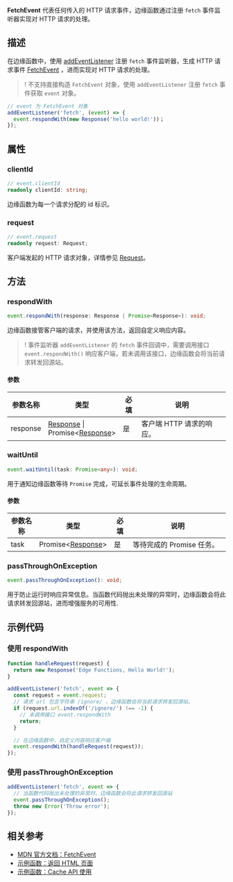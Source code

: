 **FetchEvent** 代表任何传入的 HTTP 请求事件，边缘函数通过注册 `fetch` 事件监听器实现对 HTTP 请求的处理。

## 描述
在边缘函数中，使用 [addEventListener](https://cloud.tencent.com/document/product/1552/81928) 注册 `fetch` 事件监听器，生成 HTTP 请求事件 [FetchEvent](https://cloud.tencent.com/document/product/1552/81899) ，进而实现对 HTTP 请求的处理。

>! 不支持直接构造 `FetchEvent` 对象，使用 `addEventListener` 注册 `fetch` 事件获取 `event` 对象。

```typescript
// event 为 FetchEvent 对象
addEventListener('fetch', (event) => {
  event.respondWith(new Response('hello world!'))；
});
```

## 属性

### clientId

```typescript
// event.clientId
readonly clientId: string;
```

边缘函数为每一个请求分配的 id 标识。

### request
```typescript
// event.request
readonly request: Request;
```
客户端发起的 HTTP 请求对象，详情参见 [Request](https://cloud.tencent.com/document/product/1552/81902)。

## 方法
### respondWith

```typescript
event.respondWith(response: Response | Promise<Response>): void;
```

边缘函数接管客户端的请求，并使用该方法，返回自定义响应内容。 

>! 事件监听器 `addEventListener` 的 `fetch` 事件回调中，需要调用接口 `event.respondWith()` 响应客户端，若未调用该接口，边缘函数会将当前请求转发回源站。

#### 参数
<table>
  <thead>
    <tr>
      <th width="15%">参数名称</th>
      <th width="15%">类型</th>
      <th width="10%">必填</th>
      <th width="60%">说明</th> 
    </tr>
  </thead>
  <tbody>
    <tr>
      <td>response</td>
      <td>
        <a href="https://cloud.tencent.com/document/product/1552/81917">Response</a> | 
        Promise&lt;<a href="https://cloud.tencent.com/document/product/1552/81917">Response</a>&gt;
      </td>
      <td>是</td>
      <td>
        客户端 HTTP 请求的响应。
      </td>
    </tr>
  </tbody>
</table>

### waitUntil
```typescript
event.waitUntil(task: Promise<any>): void;
``` 
用于通知边缘函数等待 `Promise` 完成，可延长事件处理的生命周期。

#### 参数
<table>
  <thead>
    <tr>
      <th width="15%">参数名称</th>
      <th width="15%">类型</th>
      <th width="10%">必填</th>
      <th width="60%">说明</th> 
    </tr>
  </thead>
  <tbody>
    <tr>
      <td>task</td>
      <td>
        Promise&lt;<a href="https://cloud.tencent.com/document/product/1552/81917">Response</a>&gt;
      </td>
      <td>是</td>
      <td>
        等待完成的 Promise 任务。 
      </td>
    </tr>
  </tbody>
</table>

### passThroughOnException
```typescript
event.passThroughOnException(): void;
```

用于防止运行时响应异常信息。当函数代码抛出未处理的异常时，边缘函数会将此请求转发回源站，进而增强服务的可用性.

## 示例代码
### 使用 respondWith  
```typescript
function handleRequest(request) {
  return new Response('Edge Functions, Hello World!');
}

addEventListener('fetch', event => {
  const request = event.request;
  // 请求 url 包含字符串 /ignore/ ，边缘函数会将当前请求转发回源站。
  if (request.url.indexOf('/ignore/') !== -1) {
    // 未调用接口 event.respondWith
    return;
  }

  // 在边缘函数中，自定义内容响应客户端
  event.respondWith(handleRequest(request));
});
```

### 使用 passThroughOnException 
```typescript
addEventListener('fetch', event => {
  // 当函数代码抛出未处理的异常时，边缘函数会将此请求转发回源站 
  event.passThroughOnException();
  throw new Error('Throw error');
});
```

## 相关参考 
- [MDN 官方文档：FetchEvent](https://developer.mozilla.org/en-US/docs/Web/API/FetchEvent)
- [示例函数：返回 HTML 页面](https://cloud.tencent.com/document/product/1552/81941)
- [示例函数：Cache API 使用](https://cloud.tencent.com/document/product/1552/84023)
